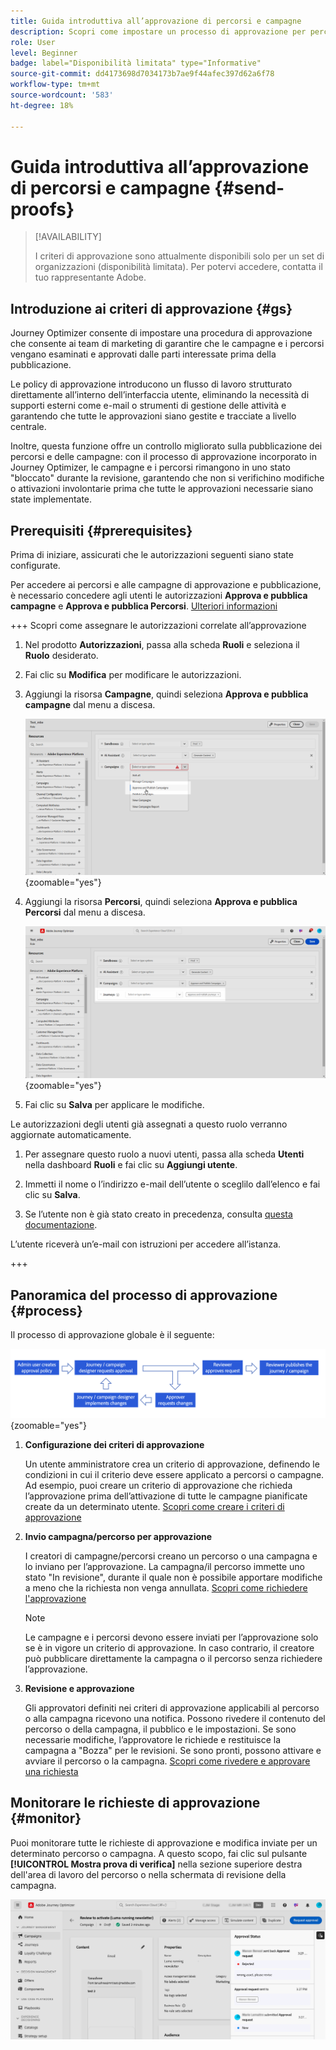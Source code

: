 ```yaml
---
title: Guida introduttiva all’approvazione di percorsi e campagne
description: Scopri come impostare un processo di approvazione per percorsi e campagne.
role: User
level: Beginner
badge: label="Disponibilità limitata" type="Informative"
source-git-commit: dd4173698d7034173b7ae9f44afec397d62a6f78
workflow-type: tm+mt
source-wordcount: '583'
ht-degree: 18%

---
```



# Guida introduttiva all’approvazione di percorsi e campagne {#send-proofs}

>[!AVAILABILITY]
>
> I criteri di approvazione sono attualmente disponibili solo per un set di organizzazioni (disponibilità limitata). Per potervi accedere, contatta il tuo rappresentante Adobe.

## Introduzione ai criteri di approvazione {#gs}

Journey Optimizer consente di impostare una procedura di approvazione che consente ai team di marketing di garantire che le campagne e i percorsi vengano esaminati e approvati dalle parti interessate prima della pubblicazione.

Le policy di approvazione introducono un flusso di lavoro strutturato direttamente all’interno dell’interfaccia utente, eliminando la necessità di supporti esterni come e-mail o strumenti di gestione delle attività e garantendo che tutte le approvazioni siano gestite e tracciate a livello centrale.

Inoltre, questa funzione offre un controllo migliorato sulla pubblicazione dei percorsi e delle campagne: con il processo di approvazione incorporato in Journey Optimizer, le campagne e i percorsi rimangono in uno stato &quot;bloccato&quot; durante la revisione, garantendo che non si verifichino modifiche o attivazioni involontarie prima che tutte le approvazioni necessarie siano state implementate.

## Prerequisiti {#prerequisites}

Prima di iniziare, assicurati che le autorizzazioni seguenti siano state configurate.

Per accedere ai percorsi e alle campagne di approvazione e pubblicazione, è necessario concedere agli utenti le autorizzazioni **Approva e pubblica campagne** e **Approva e pubblica Percorsi**. [Ulteriori informazioni](../administration/permissions.md)

+++  Scopri come assegnare le autorizzazioni correlate all’approvazione

1. Nel prodotto **Autorizzazioni**, passa alla scheda **Ruoli** e seleziona il **Ruolo** desiderato.

1. Fai clic su **Modifica** per modificare le autorizzazioni.

1. Aggiungi la risorsa **Campagne**, quindi seleziona **Approva e pubblica campagne** dal menu a discesa.

   ![](assets/permissions_approval.png){zoomable="yes"}

1. Aggiungi la risorsa **Percorsi**, quindi seleziona **Approva e pubblica Percorsi** dal menu a discesa.

   ![](assets/permissions_approval_2.png){zoomable="yes"}

1. Fai clic su **Salva** per applicare le modifiche.

Le autorizzazioni degli utenti già assegnati a questo ruolo verranno aggiornate automaticamente.

1. Per assegnare questo ruolo a nuovi utenti, passa alla scheda **Utenti** nella dashboard **Ruoli** e fai clic su **Aggiungi utente**.

1. Immetti il nome o l’indirizzo e-mail dell’utente o sceglilo dall’elenco e fai clic su **Salva**.

1. Se l’utente non è già stato creato in precedenza, consulta [questa documentazione](https://experienceleague.adobe.com/it/docs/experience-platform/access-control/abac/permissions-ui/users).

L’utente riceverà un’e-mail con istruzioni per accedere all’istanza.

+++

## Panoramica del processo di approvazione {#process}

Il processo di approvazione globale è il seguente:

![](assets/approval-process.png){zoomable="yes"}

1. **Configurazione dei criteri di approvazione**

   Un utente amministratore crea un criterio di approvazione, definendo le condizioni in cui il criterio deve essere applicato a percorsi o campagne. Ad esempio, puoi creare un criterio di approvazione che richieda l’approvazione prima dell’attivazione di tutte le campagne pianificate create da un determinato utente. [Scopri come creare i criteri di approvazione](approval-policies.md)

1. **Invio campagna/percorso per approvazione**

   I creatori di campagne/percorsi creano un percorso o una campagna e lo inviano per l’approvazione. La campagna/il percorso immette uno stato &quot;In revisione&quot;, durante il quale non è possibile apportare modifiche a meno che la richiesta non venga annullata. [Scopri come richiedere l&#39;approvazione](request-approval.md)

   >[!NOTE]
   >
   >Le campagne e i percorsi devono essere inviati per l’approvazione solo se è in vigore un criterio di approvazione. In caso contrario, il creatore può pubblicare direttamente la campagna o il percorso senza richiedere l’approvazione.

1. **Revisione e approvazione**

   Gli approvatori definiti nei criteri di approvazione applicabili al percorso o alla campagna ricevono una notifica. Possono rivedere il contenuto del percorso o della campagna, il pubblico e le impostazioni. Se sono necessarie modifiche, l’approvatore le richiede e restituisce la campagna a &quot;Bozza&quot; per le revisioni. Se sono pronti, possono attivare e avviare il percorso o la campagna. [Scopri come rivedere e approvare una richiesta](review-approve-request.md)

## Monitorare le richieste di approvazione {#monitor}

Puoi monitorare tutte le richieste di approvazione e modifica inviate per un determinato percorso o campagna. A questo scopo, fai clic sul pulsante **[!UICONTROL Mostra prova di verifica]** nella sezione superiore destra dell&#39;area di lavoro del percorso o nella schermata di revisione della campagna.

![](assets/monitor-requests.png)
